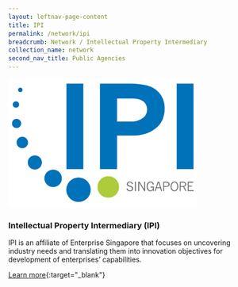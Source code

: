 ```yaml
---
layout: leftnav-page-content
title: IPI
permalink: /network/ipi
breadcrumb: Network / Intellectual Property Intermediary
collection_name: network
second_nav_title: Public Agencies
---
```


<a href="https://www.ipi-singapore.org">
<img src="/images/partners/IPI-logo.jpg" alt="1" style="width:381px;height:262px">
</a>

<h3>Intellectual Property Intermediary (IPI)</h3>

IPI is an affiliate of Enterprise Singapore that focuses on uncovering industry needs and translating them into innovation objectives for development of enterprises’ capabilities.

[Learn more](https://www.ipi-singapore.org){:target="_blank"}
